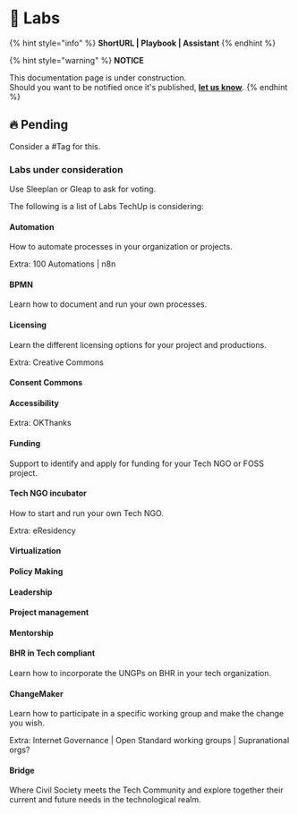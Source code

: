 # 🚧 Labs

{% hint style="info" %}
**ShortURL | Playbook | Assistant**
{% endhint %}



{% hint style="warning" %}
**NOTICE**

This documentation page is under construction.\
Should you want to be notified once it's published, [**let us know**](https://tiof.click/TIOFTarianUpdatesService).
{% endhint %}



## :fire: Pending

Consider a #Tag for this.



### Labs under consideration

Use Sleeplan or Gleap to ask for voting.



The following is a list of Labs TechUp is considering:

#### Automation

How to automate processes in your organization or projects.

Extra: 100 Automations | n8n

#### BPMN

Learn how to document and run your own processes.

#### Licensing

Learn the different licensing options for your project and productions.

Extra: Creative Commons

#### Consent Commons



#### Accessibility



Extra: OKThanks

#### Funding

Support to identify and apply for funding for your Tech NGO or FOSS project.

#### Tech NGO incubator

How to start and run your own Tech NGO.

Extra: eResidency

#### Virtualization

#### Policy Making

#### Leadership

#### Project management

#### Mentorship

#### BHR in Tech compliant

Learn how to incorporate the UNGPs on BHR in your tech organization.

#### ChangeMaker

Learn how to participate in a specific working group and make the change you wish.

Extra: Internet Governance | Open Standard working groups | Supranational orgs?



#### Bridge

Where Civil Society meets the Tech Community and explore together their current and future needs in the technological realm.

